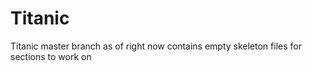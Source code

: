 # Titanic
Titanic master branch as of right now contains empty skeleton files for sections to work on